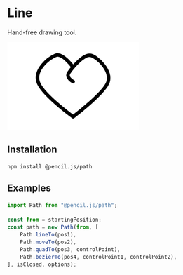# Line

Hand-free drawing tool.

![Path example](../../media/examples/path.png)


## Installation

    npm install @pencil.js/path


## Examples

```js
import Path from "@pencil.js/path";

const from = startingPosition;
const path = new Path(from, [
    Path.lineTo(pos1),
    Path.moveTo(pos2),
    Path.quadTo(pos3, controlPoint),
    Path.bezierTo(pos4, controlPoint1, controlPoint2),
], isClosed, options);
```
